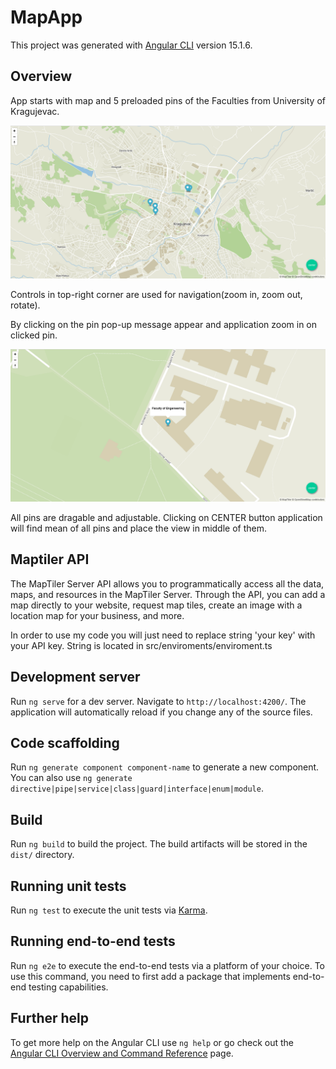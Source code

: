 # MapApp

This project was generated with [Angular CLI](https://github.com/angular/angular-cli) version 15.1.6.

## Overview

App starts with map and 5 preloaded pins of the Faculties from University of Kragujevac.

![main](https://raw.githubusercontent.com/035uros/Angular-Maptiler-NgRx/main/imgs/1.PNG)

Controls in top-right corner are used for navigation(zoom in, zoom out, rotate).

By clicking on the pin pop-up message appear and application zoom in on clicked pin.

![pin](https://raw.githubusercontent.com/035uros/Angular-Maptiler-NgRx/main/imgs/2.PNG)

All pins are dragable and adjustable. Clicking on CENTER button application will find mean of all pins and place the view in middle of them.

## Maptiler API

The MapTiler Server API allows you to programmatically access all the data, maps, and resources in the MapTiler Server. Through the API, you can add a map directly to your website, request map tiles, create an image with a location map for your business, and more.

In order to use my code you will just need to replace string 'your key' with your API key. String is located in src/enviroments/enviroment.ts


## Development server

Run `ng serve` for a dev server. Navigate to `http://localhost:4200/`. The application will automatically reload if you change any of the source files.

## Code scaffolding

Run `ng generate component component-name` to generate a new component. You can also use `ng generate directive|pipe|service|class|guard|interface|enum|module`.

## Build

Run `ng build` to build the project. The build artifacts will be stored in the `dist/` directory.

## Running unit tests

Run `ng test` to execute the unit tests via [Karma](https://karma-runner.github.io).

## Running end-to-end tests

Run `ng e2e` to execute the end-to-end tests via a platform of your choice. To use this command, you need to first add a package that implements end-to-end testing capabilities.

## Further help

To get more help on the Angular CLI use `ng help` or go check out the [Angular CLI Overview and Command Reference](https://angular.io/cli) page.
